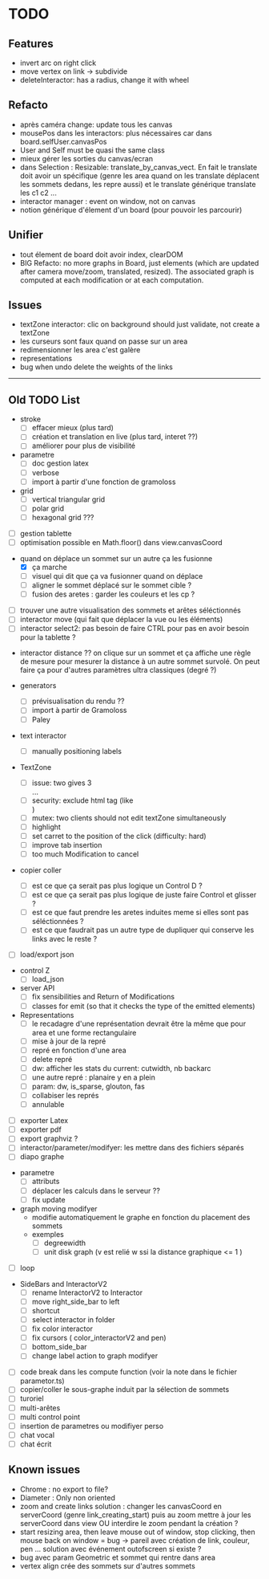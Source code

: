 # TODO

## Features

- invert arc on right click
- move vertex on link -> subdivide
- deleteInteractor: has a radius, change it with wheel

## Refacto

- après caméra change: update tous les canvas
- mousePos dans les interactors: plus nécessaires car dans board.selfUser.canvasPos
- User and Self must be quasi the same class
- mieux gérer les sorties du canvas/ecran
- dans Selection : Resizable: translate_by_canvas_vect. En fait le translate doit avoir un spécifique (genre les area quand on les translate déplacent les sommets dedans, les repre aussi) et le translate générique translate les c1 c2 ...
- interactor manager : event on window, not on canvas
- notion générique d'élement d'un board (pour pouvoir les parcourir)

## Unifier

- tout élement de board doit avoir index, clearDOM
- BIG Refacto: no more graphs in Board, just elements (which are updated after camera move/zoom, translated, resized). The associated graph is computed at each modification or at each computation.

## Issues

- textZone interactor: clic on background should just validate, not create a textZone
- les curseurs sont faux quand on passe sur un area
- redimensionner les area c'est galère
- representations
- bug when undo delete the weights of the links

------------------------------------------------------

## Old TODO List

- stroke
  - [ ] effacer mieux (plus tard)
  - [ ] création et translation en live (plus tard, interet ??)
  - [ ] améliorer pour plus de visibilité

- parametre
  - [ ] doc gestion latex
  - [ ] verbose
  - [ ] import à partir d'une fonction de gramoloss

- grid
  - [ ] vertical triangular grid
  - [ ] polar grid
  - [ ] hexagonal grid ???

- [ ] gestion tablette
- [ ] optimisation possible en Math.floor() dans view.canvasCoord

- quand on déplace un sommet sur un autre ça les fusionne
  - [X] ça marche
  - [ ] visuel qui dit que ça va fusionner quand on déplace
  - [ ] aligner le sommet déplacé sur le sommet cible ?
  - [ ] fusion des aretes : garder les couleurs et les cp ?
- [ ] trouver une autre visualisation des sommets et arêtes séléctionnés
- [ ] interactor move (qui fait que déplacer la vue ou les éléments)
- [ ] interactor select2: pas besoin de faire CTRL pour pas en avoir besoin pour la tablette ?
- interactor distance ?? on clique sur un sommet et ça affiche une règle de mesure pour mesurer la distance à un autre sommet survolé. On peut faire ça pour d'autres paramètres ultra classiques (degré ?)

- generators
  - [ ] prévisualisation du rendu ??
  - [ ] import à partir de Gramoloss
  - [ ] Paley

- text interactor
  - [ ] manually positioning labels

- TextZone
  - [ ] issue: two <Enter> gives 3 <br> ...
  - [ ] security:  exclude html tag (like <br>)
  - [ ] mutex: two clients should not edit textZone simultaneously
  - [ ] highlight
  - [ ] set carret to the position of the click (difficulty: hard)
  - [ ] improve tab insertion
  - [ ] too much Modification to cancel

- copier coller
  - [ ] est ce que ça serait pas plus logique un Control D ?
  - [ ] est ce que ça serait pas plus logique de juste faire Control et glisser ?
  - [ ] est ce que faut prendre les aretes induites meme si elles sont pas séléctionnées ?
  - [ ] est ce que faudrait pas un autre type de dupliquer qui conserve les links avec le reste ?

- [ ] load/export json

- control Z
  - [ ] load_json

- server API
  - [ ] fix sensibilities and Return of Modifications
  - [ ] classes for emit (so that it checks the type of the emitted elements)

- Representations
  - [ ] le recadagre d'une représentation devrait être la même que pour area et une forme rectangulaire
  - [ ] mise à jour de la repré
  - [ ] repré en fonction d'une area
  - [ ] delete repré
  - [ ] dw: afficher les stats du current: cutwidth, nb backarc
  - [ ] une autre repré : planaire y en a plein
  - [ ] param: dw, is_sparse, glouton, fas
  - [ ] collabiser les représ
  - [ ] annulable

- [ ] exporter Latex
- [ ] exporter pdf
- [ ] export graphviz ?
- [ ] interactor/parameter/modifyer: les mettre dans des fichiers séparés
- [ ] diapo graphe

- parametre
  - [ ] attributs
  - [ ] déplacer les calculs dans le serveur ??
  - [ ] fix update

- graph moving modifyer
  - modifie automatiquement le graphe en fonction du placement des sommets
  - exemples
    - [ ] degreewidth
    - [ ] unit disk graph (v est relié w ssi la distance graphique <= 1 )

- [ ] loop

- SideBars and InteractorV2
  - [ ] rename InteractorV2 to Interactor
  - [ ] move right_side_bar to left
  - [ ] shortcut
  - [ ] select interactor in folder
  - [ ] fix color interactor
  - [ ] fix cursors ( color_interactorV2 and pen)
  - [ ] bottom_side_bar
  - [ ] change label action to graph modifyer

- [ ] code break dans les compute function (voir la note dans le fichier parametor.ts)
- [ ] copier/coller le sous-graphe induit par la sélection de sommets
- [ ] turoriel
- [ ] multi-arêtes
- [ ] multi control point
- [ ] insertion de parametres ou modifiyer perso
- [ ] chat vocal
- [ ] chat écrit

## Known issues

- Chrome : no export to file?
- Diameter : Only non oriented
- zoom and create links
    solution : changer les canvasCoord en serverCoord (genre link_creating_start) puis au zoom mettre à jour les serverCoord dans view
    OU
    interdire le zoom pendant la création ?
- start resizing area, then leave mouse out of window, stop clicking, then mouse back on window = bug -> pareil avec création de link, couleur, pen ... solution avec événement outofscreen si existe ?
- bug avec param Geometric et sommet qui rentre dans area
- vertex align crée des sommets sur d'autres sommets
